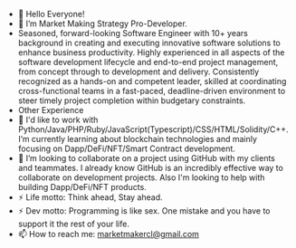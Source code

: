 - 👋 Hello Everyone!
- 👀 I’m Market Making Strategy Pro-Developer.
- Seasoned, forward-looking Software Engineer with 10+ years background in creating and executing innovative software solutions to enhance business productivity. Highly experienced in all aspects of the software development lifecycle and end-to-end project management, from concept through to development and delivery. Consistently recognized as a hands-on and competent leader, skilled at coordinating cross-functional teams in a fast-paced, deadline-driven environment to steer timely project completion within budgetary constraints. 
- Other Experience
- 🌱 I'd like to work with Python/Java/PHP/Ruby/JavaScript(Typescript)/CSS/HTML/Solidity/C++. I’m currently learning about blockchain technologies and mainly focusing on Dapp/DeFi/NFT/Smart Contract development.
- 💞️ I’m looking to collaborate on a project using GitHub with my clients and teammates. I already know GitHub is an incredibly effective way to collaborate on development projects. Also I'm looking to help with building Dapp/DeFi/NFT products.
- ⚡ Life motto: Think ahead, Stay ahead.
- ⚡ Dev motto: Programming is like sex. One mistake and you have to support it the rest of your life.
- 📫 How to reach me: marketmakercl@gmail.com
